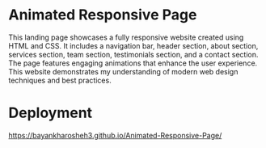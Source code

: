 # Animated Responsive Page
This landing page showcases a fully responsive website created using HTML and CSS. It includes a navigation bar, header section, about section, services section, team section, testimonials section, and a contact section. The page features engaging animations that enhance the user experience. This website demonstrates my understanding of modern web design techniques and best practices.

# Deployment
https://bayankharosheh3.github.io/Animated-Responsive-Page/
